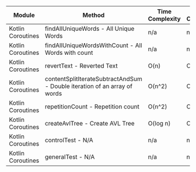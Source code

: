 | Module | Method | Time Complexity | Space Complexity | Repetitions | Measured Duration | Machine |
|---|---|---|---|---|---|---|
| Kotlin Coroutines | findAllUniqueWords - All Unique Words | n/a | n/a | 10000 | 2762 | Prototype |
| Kotlin Coroutines | findAllUniqueWordsWithCount - All Words with count | n/a | n/a | 10000 | 2141 | Prototype |
| Kotlin Coroutines | revertText - Reverted Text | O(n) | O(1) | 10000 | 481 | Prototype |
| Kotlin Coroutines | contentSplitIterateSubtractAndSum - Double iteration of an array of words | O(n^2) | O(1) | 10000 | 2533 | Prototype |
| Kotlin Coroutines | repetitionCount - Repetition count | O(n^2) | O(1) | 10000 | 1929 | Prototype |
| Kotlin Coroutines | createAvlTree - Create AVL Tree | O(log n) | O(n) | 10000 | 1467 | Prototype |
| Kotlin Coroutines | controlTest - N/A | n/a | n/a | 10000 | 692 | Prototype |
| Kotlin Coroutines | generalTest - N/A | n/a | n/a | 10000 | 207 | Prototype |
